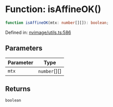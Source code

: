 # Function: isAffineOK()

```ts
function isAffineOK(mtx: number[][]): boolean;
```

Defined in: [nvimage/utils.ts:586](https://github.com/niivue/niivue/blob/main/packages/niivue/src/nvimage/utils.ts#L586)

## Parameters

| Parameter | Type         |
| --------- | ------------ |
| `mtx`     | `number`[][] |

## Returns

`boolean`
